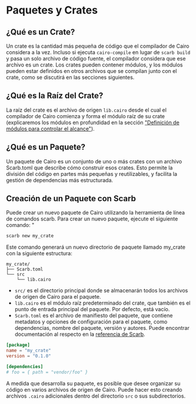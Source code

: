 # Paquetes y Crates

## ¿Qué es un Crate?
Un crate es la cantidad más pequeña de código que el compilador de Cairo considera a la vez. Incluso si ejecuta `cairo-compile` en lugar de `scarb build` y pasa un solo archivo de código fuente, el compilador considera que ese archivo es un crate. Los crates pueden contener módulos, y los módulos pueden estar definidos en otros archivos que se compilan junto con el crate, como se discutirá en las secciones siguientes.

## ¿Qué es la Raíz del Crate?
La raíz del crate es el archivo de origen `lib.cairo` desde el cual el compilador de Cairo comienza y forma el módulo raíz de su crate (explicaremos los módulos en profundidad en la sección ["Definición de módulos para controlar el alcance"](./ch06-02-defining-modules-to-control-scope.md)).

## ¿Qué es un Paquete?
Un paquete de Cairo es un conjunto de uno o más crates con un archivo Scarb.toml que describe cómo construir esos crates. Esto permite la división del código en partes más pequeñas y reutilizables, y facilita la gestión de dependencias más estructurada.

## Creación de un Paquete con Scarb
Puede crear un nuevo paquete de Cairo utilizando la herramienta de línea de comandos scarb. Para crear un nuevo paquete, ejecute el siguiente comando: "
```bash
scarb new my_crate
```

Este comando generará un nuevo directorio de paquete llamado my_crate con la siguiente estructura:
```
my_crate/
├── Scarb.toml
└── src
    └── lib.cairo
```

- `src/` es el directorio principal donde se almacenarán todos los archivos de origen de Cairo para el paquete.
- `lib.cairo` es el módulo raíz predeterminado del crate, que también es el punto de entrada principal del paquete. Por defecto, está vacío.
- `Scarb.toml` es el archivo de manifiesto del paquete, que contiene metadatos y opciones de configuración para el paquete, como dependencias, nombre del paquete, versión y autores. Puede encontrar documentación al respecto en la [referencia de Scarb](https://docs.swmansion.com/scarb/docs/reference/manifest).

```toml
[package]
name = "my_crate"
version = "0.1.0"

[dependencies]
# foo = { path = "vendor/foo" }
```

A medida que desarrolla su paquete, es posible que desee organizar su código en varios archivos de origen de Cairo. Puede hacer esto creando archivos `.cairo` adicionales dentro del directorio `src` o sus subdirectorios.